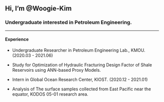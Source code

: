 ## Hi, I’m @Woogie-Kim
### Undergraduate interested in Petroleum Engineering.
* * *
#### Experience
* Undergraduate Researcher in Petroleum Engineering Lab., KMOU. (2020.03 - 2021.06)
 - Study for Optimization of Hydraulic Fracturing Design Factor of Shale Reservoirs using ANN-based Proxy Models.

* Intern in Global Ocean Research Center, KIOST. (2020.12 - 2021.01)
 - Analysis of The surface samples collected from East Pacific near the equator, KODOS 05-01 research area.
